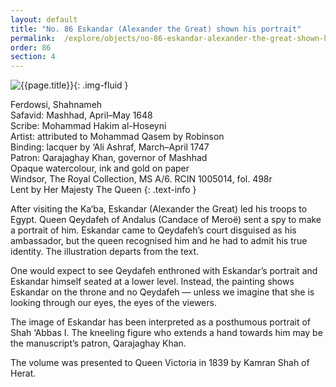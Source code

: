 ```yaml
---
layout: default
title: "No. 86 Eskandar (Alexander the Great) shown his portrait"
permalink:  /explore/objects/no-86-eskandar-alexander-the-great-shown-his-portrait
order: 86
section: 4
---
```

![{{page.title}}]({{site.baseurl}}/images/pages/{{page.order}}.jpeg){: .img-fluid }

Ferdowsi, Shahnameh  
Safavid: Mashhad, April–May 1648  
Scribe: Mohammad Hakim al-Hoseyni  
Artist: attributed to Mohammad Qasem by Robinson  
Binding: lacquer by ‘Ali Ashraf, March–April 1747  
Patron: Qarajaghay Khan, governor of Mashhad  
Opaque watercolour, ink and gold on paper  
Windsor, The Royal Collection, MS A/6. RCIN 1005014, fol. 498r  
Lent by Her Majesty The Queen
{: .text-info }

After visiting the Ka‘ba, Eskandar (Alexander the Great) led
his troops to Egypt. Queen Qeydafeh of Andalus (Candace of Meroë) sent a
spy to make a portrait of him. Eskandar came to Qeydafeh’s
court disguised as his ambassador, but the queen recognised him and
he had to admit his true identity. The illustration departs from the
text.

One would expect to see Qeydafeh enthroned with Eskandar’s
portrait and Eskandar himself seated at a lower level. Instead, the
painting shows Eskandar on the throne and no Qeydafeh — unless we
imagine that she is looking through our eyes, the eyes of the
viewers.

The image of Eskandar has been interpreted as a posthumous
portrait of Shah ‘Abbas I. The kneeling figure who extends a hand
towards him may be the manuscript’s patron, Qarajaghay Khan.

The volume was presented to Queen Victoria in 1839 by Kamran Shah of
Herat.  
